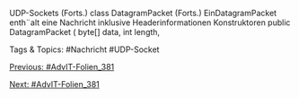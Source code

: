 UDP-Sockets (Forts.)
class DatagramPacket (Forts.)
EinDatagramPacket enth¨alt eine Nachricht inklusive Headerinformationen
Konstruktoren
     public  DatagramPacket  ( byte[] data, int length,

   Tags & Topics:
   #Nachricht
   #UDP-Socket

[Previous: #AdvIT-Folien_381](AdvIT-Folien_381.md)

[Next: #AdvIT-Folien_381](AdvIT-Folien_381.md)
